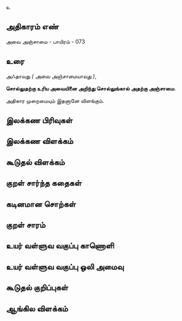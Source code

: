 உ


## அதிகாரம் எண்

அவை அஞ்சாமை - பாயிரம் - 073	
## உரை

அஃதாவது _( அவை அஞ்சாமையாவது )_,  

**சொல்லுதற்கு உரிய அவையினை அறிந்து சொல்லுங்கால் அதற்கு அஞ்சாமை**.  

அதிகார முறைமையும் இதனானே விளங்கும்.

## இலக்கண பிரிவுகள் 


## இலக்கண விளக்கம்


## கூடுதல் விளக்கம்


## குறள் சார்ந்த கதைகள் 


## கடினமான சொற்கள்


## குறள் சாரம் 


## உயர் வள்ளுவ வகுப்பு காணொளி


## உயர் வள்ளுவ வகுப்பு ஒலி அமைவு 


## கூடுதல் குறிப்புகள்


## ஆங்கில விளக்கம்

